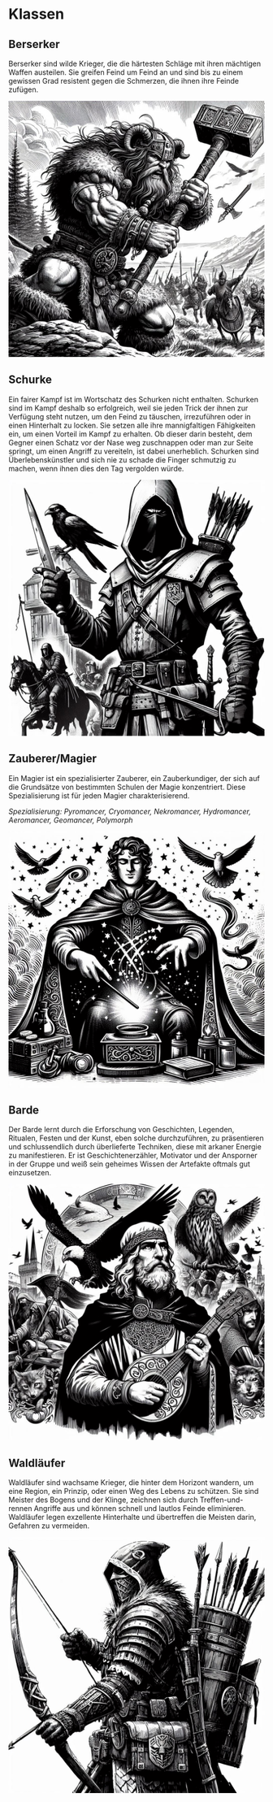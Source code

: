 # Klassen

## Berserker

Berserker sind wilde Krieger, die die härtesten Schläge mit ihren mächtigen Waffen austeilen. Sie greifen Feind um Feind an und sind bis zu einem gewissen Grad resistent gegen die Schmerzen, die ihnen ihre Feinde zufügen.

![image](/images/berserker.jpg)

## Schurke

Ein fairer Kampf ist im Wortschatz des Schurken nicht enthalten. Schurken sind im Kampf deshalb so erfolgreich, weil sie jeden Trick der ihnen zur Verfügung steht nutzen, um den Feind zu täuschen, irrezuführen oder in einen Hinterhalt zu locken. Sie setzen alle ihre mannigfaltigen Fähigkeiten ein, um einen Vorteil im Kampf zu erhalten. Ob dieser darin besteht, dem Gegner einen Schatz vor der Nase weg zuschnappen oder man zur Seite springt, um einen Angriff zu vereiteln, ist dabei unerheblich. Schurken sind Überlebenskünstler und sich nie zu schade die Finger schmutzig zu machen, wenn ihnen dies den Tag vergolden würde.

![image](/images/schurke.jpg)

## Zauberer/Magier

Ein Magier ist ein spezialisierter Zauberer, ein Zauberkundiger, der sich auf die Grundsätze von bestimmten Schulen der Magie konzentriert. Diese Spezialisierung ist für jeden Magier charakterisierend.

*Spezialisierung: Pyromancer, Cryomancer, Nekromancer, Hydromancer, Aeromancer, Geomancer, Polymorph*

![image](/images/magier.jpg)

## Barde

Der Barde lernt durch die Erforschung von Geschichten, Legenden, Ritualen, Festen und der Kunst, eben solche durchzuführen, zu präsentieren und schlussendlich durch überlieferte Techniken, diese mit arkaner Energie zu manifestieren. Er ist Geschichtenerzähler, Motivator und der Ansporner in der Gruppe und weiß sein geheimes Wissen der Artefakte oftmals gut einzusetzen.

![image](/images/barde.jpg)

## Waldläufer

Waldläufer sind wachsame Krieger, die hinter dem Horizont wandern, um eine Region, ein Prinzip, oder einen Weg des Lebens zu schützen. Sie sind Meister des Bogens und der Klinge, zeichnen sich durch Treffen-und-rennen Angriffe aus und können schnell und lautlos Feinde eliminieren. Waldläufer legen exzellente Hinterhalte und übertreffen die Meisten darin, Gefahren zu vermeiden.

![image](/images/waldlaeufer.jpg)
